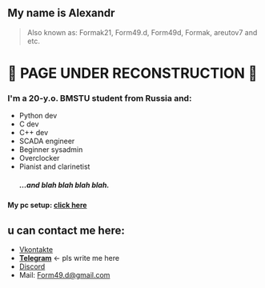 ## My name is Alexandr
> Also known as: Formak21, Form49.d, Form49d, Formak, areutov7 and etc.

# 🚧 PAGE UNDER RECONSTRUCTION 🚧

### I'm a 20-y.o. BMSTU student from Russia and:
- Python dev
- C dev
- C++ dev
- SCADA engineer
- Beginner sysadmin
- Overclocker
- Pianist and clarinetist
    ##### ...and blah blah blah blah.


#### My pc setup: **[click here](pc_readme.md)**

## u can contact me here:
- [Vkontakte](https://vk.com/formak21)
- **[Telegram](https://t.me/formak21)**  <- pls write me here
- [Discord](https://discordapp.com/users/458674488683528195)
- Mail: Form49.d@gmail.com

